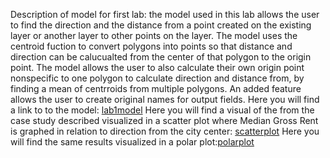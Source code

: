 Description of model for first lab:
the model used in this lab allows the user to find the direction and the distance from a point created on the existing layer or 
another layer to other points on the layer. The model uses the centroid fuction to convert polygons into points so that distance and 
direction can be calucualted from the center of that polygon to the origin point. The model allows the user to also calculate their 
own origin point nonspecific to one polygon to calculate direction and distance from, by finding a mean of centrroids from multiple polygons. 
An added feature allows the user to create original names for output fields. 
Here you will find a link to to the model: [lab1model](Distance_from_point.model3)
Here you will find a visual of the from the case study described visualized in a scatter plot where Median Gross Rent is graphed in relation to direction from the city center: [scatterplot](ScatterPlotRentvsDirection.html)
Here you will find the same results visualized in a polar plot:[polarplot](PolarPlotRentvsDirection.html)
